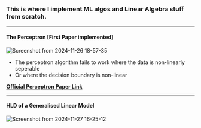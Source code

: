 ### This is where I implement ML algos and Linear Algebra stuff from scratch.
---
#### The Perceptron [First Paper implemented]
![Screenshot from 2024-11-26 18-57-35](https://github.com/user-attachments/assets/329c7e1e-a4d5-4c68-bbd5-ea9ee7a64377)
- The perceptron algorithm fails to work where the data is non-linearly seperable 
- Or where the decision boundary is non-linear

[**Official Perceptron Paper Link**](https://www.ling.upenn.edu/courses/cogs501/Rosenblatt1958.pdf)

---

#### HLD of a Generalised Linear Model
![Screenshot from 2024-11-27 16-25-12](https://github.com/user-attachments/assets/fef6ba00-2811-45d7-8cf6-f6d9f0cda920)
